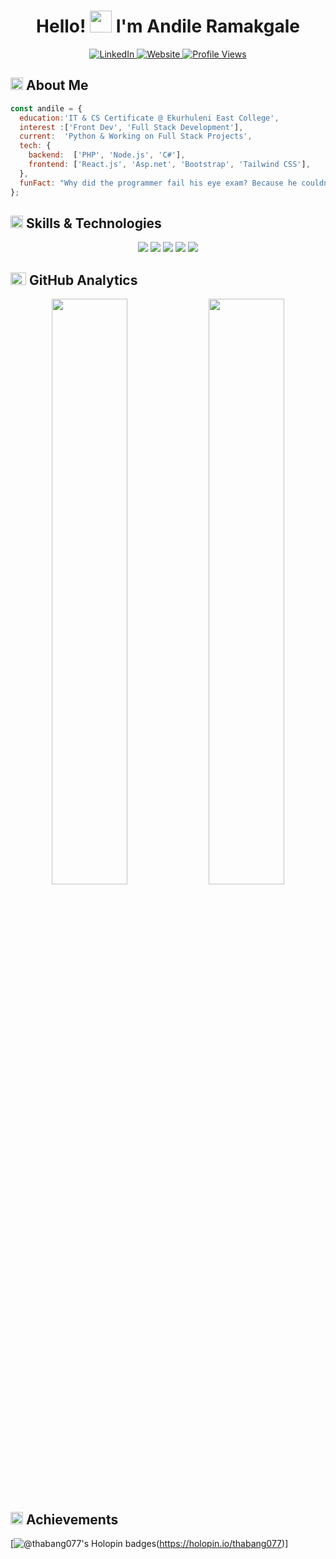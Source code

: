 <div align="center">

  <h1>Hello! <img src="https://media.giphy.com/media/hvRJCLFzcasrR4ia7z/giphy.gif" width="35px" height="35px"> I'm Andile Ramakgale</h1>
  
  <a href="https://linkedin.com/in/thabang077">
    <img src="https://img.shields.io/badge/LinkedIn-%230A66C2.svg?style=for-the-badge&logo=linkedin&logoColor=white" alt="LinkedIn">
  </a>
  <a href="https://thabang077.github.io/Andile-Ramakgale-Personal-Website/">
    <img src="https://img.shields.io/badge/Website-%23171717.svg?style=for-the-badge&logo=google-chrome&logoColor=white" alt="Website">
  </a>
  <a href="https://github.com/thabang077">
    <img src="https://komarev.com/ghpvc/?username=thabang077&style=for-the-badge&color=brightgreen" alt="Profile Views">
  </a> 
</div>


<h2 align="left">
  <img src="https://media2.giphy.com/media/QssGEmpkyEOhBCb7e1/giphy.gif?cid=ecf05e47a0n3gi1bfqntqmob8g9aid1oyj2wr3ds3mg700bl&rid=giphy.gif" width="20px" height="20px"> 
  About Me 
</h2>

```js
const andile = {
  education:'IT & CS Certificate @ Ekurhuleni East College',
  interest :['Front Dev', 'Full Stack Development'],
  current:  'Python & Working on Full Stack Projects',
  tech: {
    backend:  ['PHP', 'Node.js', 'C#'],
    frontend: ['React.js', 'Asp.net', 'Bootstrap', 'Tailwind CSS'],
  },
  funFact: "Why did the programmer fail his eye exam? Because he couldn’t C# anymore! 👓😂",
};
```

<h2 align="left">
  <img src="https://media2.giphy.com/media/QssGEmpkyEOhBCb7e1/giphy.gif?cid=ecf05e47a0n3gi1bfqntqmob8g9aid1oyj2wr3ds3mg700bl&rid=giphy.gif" width="20px" height="20px">
  Skills & Technologies
</h2>

<div align="center">
  
  <img src="https://skillicons.dev/icons?i=react,next,threejs,tailwind,nodejs,express" />
  <img src="https://skillicons.dev/icons?i=python,js,html,css" />
  <img src="https://skillicons.dev/icons?i=github" />
  <img src="https://skillicons.dev/icons?i=postgresql,mysql,mongodb" />
  <img src="https://skillicons.dev/icons?i=bash" />
</div>

<h2 align="left">
  <img src="https://media.giphy.com/media/iY8CRBdQXODJSCERIr/giphy.gif" width="25px" height="20px">
  GitHub Analytics
</h2>

<p align="center">
  <img width="49%" src="https://lohit-readme-stats.vercel.app/api?username=lohitkolluri&show_icons=true&hide_title=true&theme=tokyonight&hide_border=true&bg_color=00000000&show_owner=true&rank_icon=github&count_private=true"/>
  <img width="49%" src="https://github-readme-streak-stats-three-umber.vercel.app?user=lohitkolluri&theme=tokyonight&hide_border=true&background=00000000"/>
</p>

<h2 align="left">
  <img src="https://media.giphy.com/media/WFZvB7VIXBgiz3oDXE/giphy.gif" width="20px" height="20px">
  Achievements
</h2>

<div align="left">
  
[![@thabang077's Holopin badges](https://holopin.me/lohitkolluri)(https://holopin.io/thabang077)]
</div>
